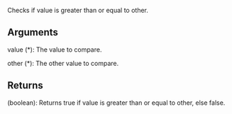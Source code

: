 Checks if value is greater than or equal to other.


## Arguments
value (*): The value to compare.

other (*): The other value to compare.


## Returns
(boolean): Returns true if value is greater than or equal to other, else false.
